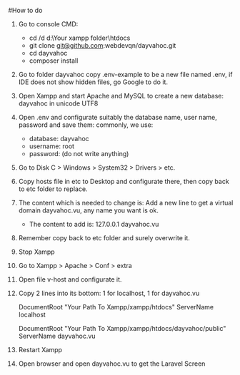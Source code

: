#How to do
1. Go to console CMD: 
    - cd /d d:\Your xampp folder\htdocs
    - git clone git@github.com:webdevqn/dayvahoc.git
    - cd dayvahoc
    - composer install
2. Go to folder dayvahoc copy .env-example to be a new file named .env, if IDE does not show hidden files, go Google to do it.
3. Open Xampp and start Apache and MySQL to create a new database: dayvahoc in unicode UTF8
4. Open .env and configurate suitably the database name, user name, password and save them: commonly, we use:
    - database: dayvahoc
    - username: root
    - password: (do not write anything)
5. Go to Disk C > Windows > System32 > Drivers > etc.
6. Copy hosts file in etc to Desktop and configurate there, then copy back to etc folder to replace.
7. The content which is needed to change is: Add a new line to get a virtual domain dayvahoc.vu, any name you want is ok.
    - The content to add is: 127.0.0.1  dayvahoc.vu
8. Remember copy back to etc folder and surely overwrite it.
9. Stop Xampp
10. Go to Xampp > Apache > Conf > extra 
11. Open file v-host and configurate it.
12. Copy 2 lines into its bottom: 1 for localhost, 1 for dayvahoc.vu

    DocumentRoot "Your Path To Xampp/xampp/htdocs"
    ServerName localhost

    DocumentRoot "Your Path To Xampp/xampp/htdocs/dayvahoc/public"
    ServerName dayvahoc.vu

13. Restart Xampp
14. Open browser and open dayvahoc.vu to get the Laravel Screen